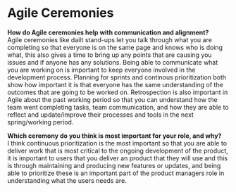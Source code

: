 # Agile Ceremonies

**How do Agile ceremonies help with communication and alignment?**  
Agile ceremonies like dailt stand-ups let you talk through what you are completing so that everyone is on the same page and knows who is doing what, this also gives a time to bring up any points that are causing you issues and if anyone has any solutions. Being able to communicate what you are working on is important to keep everyone involved in the development process. Planning for sprints and continous prioritization both show how important it is that everyone has the same understanding of the outcomes that are going to be worked on. Retrospection is also important in Agile about the past working period so that you can understand how the team went completing tasks, team communication, and how they are able to reflect and update/improve their processes and tools in the next spring/working period.

**Which ceremony do you think is most important for your role, and why?**  
I think continuous prioritization is the most important so that you are able to deliver work that is most critical to the ongoing development of the product, it is important to users that you deliver an product that they will use and this is through maintaining and producing new features or updates, and being able to prioritize these is an important part of the product managers role in understanding what the users needs are.